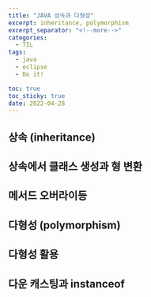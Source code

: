 ```yaml
---
title: "JAVA 상속과 다형성"
excerpt: inheritance, polymorphism
excerpt_separator: "<!--more-->"
categories:
  - TIL
tags:
  - java
  - eclipse
  - Do it!

toc: true
toc_sticky: true
date: 2022-04-28
---
```


## 상속 (inheritance)

## 상속에서 클래스 생성과 형 변환

## 메서드 오버라이등

## 다형성 (polymorphism)

## 다형성 활용

## 다운 캐스팅과 instanceof
